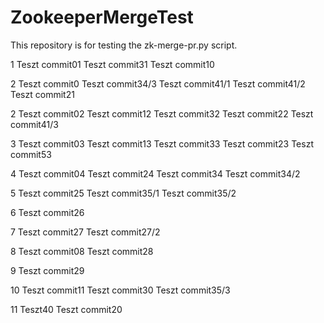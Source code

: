# ZookeeperMergeTest
This repository is for testing the zk-merge-pr.py script. 

1
Teszt commit01
Teszt commit31
Teszt commit10

2
Teszt commit0
Teszt commit34/3
Teszt commit41/1
Teszt commit41/2
Teszt commit21


2
Teszt commit02
Teszt commit12
Teszt commit32
Teszt commit22
Teszt commit41/3

3
Teszt commit03
Teszt commit13
Teszt commit33
Teszt commit23
Teszt commit53


4
Teszt commit04
Teszt commit24
Teszt commit34
Teszt commit34/2


5
Teszt commit25
Teszt commit35/1
Teszt commit35/2

6
Teszt commit26

7
Teszt commit27
Teszt commit27/2

8
Teszt commit08
Teszt commit28

9
Teszt commit29

10
Teszt commit11
Teszt commit30
Teszt commit35/3

11
Teszt40
Teszt commit20
